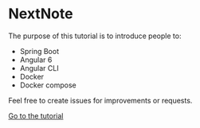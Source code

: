 # NextNote

The purpose of this tutorial is to introduce people to:

* Spring Boot
* Angular 6
* Angular CLI
* Docker
* Docker compose

Feel free to create issues for improvements or requests.

[Go to the tutorial](tutorial.md)
